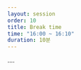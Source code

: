 ```yaml
---
layout: session
order: 10
title: Break time
time: "16:00 ~ 16:10"
duration: 10분
---
```

....
